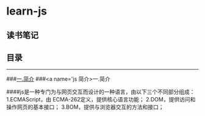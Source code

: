 # learn-js

读书笔记
----

## 目录
*************
###<a href='#js 简介'>一.简介</a>
###<a name='js 简介>一.简介</a>

####js是一种专门为与网页交互而设计的一种语言，由以下三个不同部分组成：
1.ECMAScript，由 ECMA-262定义，提供核心语言功能；
2.DOM，提供访问和操作网页的基本接口；
3.BOM，提供与浏览器交互的方法和接口；    
